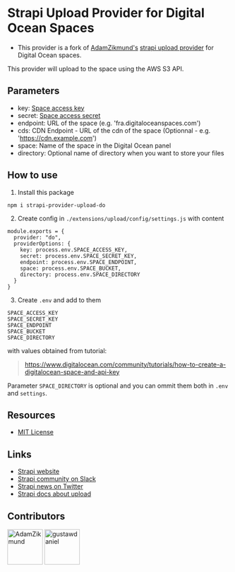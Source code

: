 # Strapi Upload Provider for Digital Ocean Spaces
- This provider is a fork of [AdamZikmund's](https://github.com/AdamZikmund) [strapi upload provider](https://github.com/AdamZikmund/strapi-provider-upload-digitalocean) for Digital Ocean spaces.

This provider will upload to the space using the AWS S3 API.

## Parameters
- key: [Space access key](https://cloud.digitalocean.com/account/api/tokens)
- secret: [Space access secret](https://cloud.digitalocean.com/account/api/tokens)
- endpoint: URL of the space (e.g. 'fra.digitaloceanspaces.com')
- cds: CDN Endpoint - URL of the cdn of the space (Optionnal - e.g. 'https://cdn.example.com')
- space: Name of the space in the Digital Ocean panel
- directory: Optional name of directory when you want to store your files

## How to use

1. Install this package

```
npm i strapi-provider-upload-do
```

2. Create config in `./extensions/upload/config/settings.js` with content

```
module.exports = {
  provider: "do",
  providerOptions: {
    key: process.env.SPACE_ACCESS_KEY,
    secret: process.env.SPACE_SECRET_KEY,
    endpoint: process.env.SPACE_ENDPOINT,
    space: process.env.SPACE_BUCKET,
    directory: process.env.SPACE_DIRECTORY
  }
}
```

3. Create `.env` and add to them 

```
SPACE_ACCESS_KEY
SPACE_SECRET_KEY
SPACE_ENDPOINT
SPACE_BUCKET
SPACE_DIRECTORY
```

with values obtained from tutorial:

> https://www.digitalocean.com/community/tutorials/how-to-create-a-digitalocean-space-and-api-key

Parameter `SPACE_DIRECTORY` is optional and you can ommit them both in `.env` and `settings`.

## Resources

- [MIT License](LICENSE.md)

## Links

- [Strapi website](http://strapi.io/)
- [Strapi community on Slack](http://slack.strapi.io)
- [Strapi news on Twitter](https://twitter.com/strapijs)
- [Strapi docs about upload](https://strapi.io/documentation/3.0.0-beta.x/plugins/upload.html#configuration)

## Contributors
<a href="https://github.com/AdamZikmund"><img src="https://avatars.githubusercontent.com/u/4062779?v=3" title="AdamZikmund" width="80" height="80"></a>
<a href="https://github.com/gustawdaniel"><img src="https://avatars.githubusercontent.com/u/16663028?v=3" title="gustawdaniel" width="80" height="80"></a>
